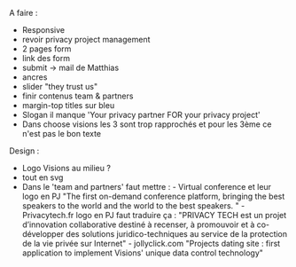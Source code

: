 A faire :

- Responsive
- revoir privacy project management
- 2 pages form 
- link des form
- submit -> mail de Matthias
- ancres
- slider "they trust us"
- finir contenus team & partners
- margin-top titles sur bleu
- Slogan il manque 'Your privacy partner FOR your privacy project'
- Dans choose visions les 3 sont trop rapprochés et pour les 3ème ce n'est pas le bon texte

Design :
- Logo Visions au milieu ?
- tout en svg
- Dans le 'team and partners' faut mettre : 
       - Virtual conference et leur logo en PJ
        "The first on-demand conference platform, bringing the best speakers to the world and the world to the best speakers. "
       - Privacytech.fr logo en PJ
        faut traduire ça : "PRIVACY TECH est un projet d’innovation collaborative destiné à recenser, à promouvoir et à co-développer des solutions juridico-techniques au service de la protection de la vie privée sur Internet"
       - jollyclick.com
        "Projects dating site : first application to implement Visions' unique data control technology"
